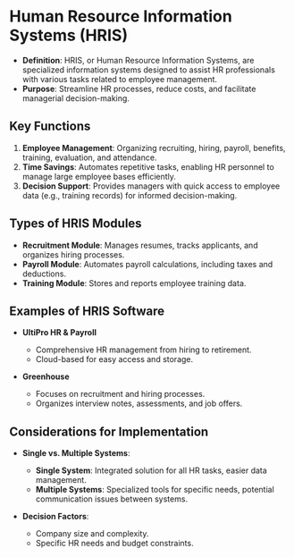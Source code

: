 # Human Resource Information Systems (HRIS)
- **Definition**: HRIS, or Human Resource Information Systems, are specialized information systems designed to assist HR professionals with various tasks related to employee management.
- **Purpose**: Streamline HR processes, reduce costs, and facilitate managerial decision-making.

## Key Functions
1. **Employee Management**: Organizing recruiting, hiring, payroll, benefits, training, evaluation, and attendance.
2. **Time Savings**: Automates repetitive tasks, enabling HR personnel to manage large employee bases efficiently.
3. **Decision Support**: Provides managers with quick access to employee data (e.g., training records) for informed decision-making.

## Types of HRIS Modules
- **Recruitment Module**: Manages resumes, tracks applicants, and organizes hiring processes.
- **Payroll Module**: Automates payroll calculations, including taxes and deductions.
- **Training Module**: Stores and reports employee training data.

## Examples of HRIS Software
- **UltiPro HR & Payroll**
  - Comprehensive HR management from hiring to retirement.
  - Cloud-based for easy access and storage.

- **Greenhouse**
  - Focuses on recruitment and hiring processes.
  - Organizes interview notes, assessments, and job offers.

## Considerations for Implementation
- **Single vs. Multiple Systems**:
  - **Single System**: Integrated solution for all HR tasks, easier data management.
  - **Multiple Systems**: Specialized tools for specific needs, potential communication issues between systems.

- **Decision Factors**:
  - Company size and complexity.
  - Specific HR needs and budget constraints.

